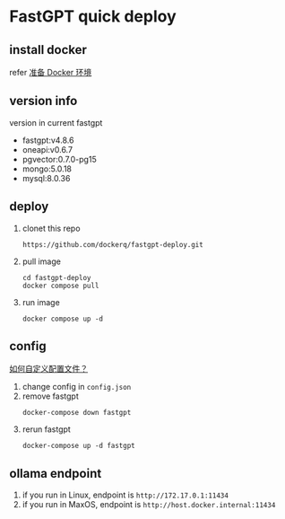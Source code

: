 # FastGPT quick deploy

## install docker
refer [准备 Docker 环境](https://doc.fastgpt.in/docs/development/docker/#2-%e5%87%86%e5%a4%87-docker-%e7%8e%af%e5%a2%83)

## version info
version in current fastgpt
- fastgpt:v4.8.6
- oneapi:v0.6.7
- pgvector:0.7.0-pg15
- mongo:5.0.18
- mysql:8.0.36

## deploy

1. clonet this repo
    ```shell
    https://github.com/dockerq/fastgpt-deploy.git
    ```
2. pull image
    ```shell
    cd fastgpt-deploy
    docker compose pull
    ```
3. run image
    ```shell
    docker compose up -d
    ```

## config
[如何自定义配置文件？](https://doc.fastgpt.in/docs/development/docker/#%e5%a6%82%e4%bd%95%e8%87%aa%e5%ae%9a%e4%b9%89%e9%85%8d%e7%bd%ae%e6%96%87%e4%bb%b6)

1. change config in `config.json`
2. remove fastgpt
    ```shell
    docker-compose down fastgpt
    ```
3. rerun fastgpt
    ```shell
    docker-compose up -d fastgpt
    ```

## ollama endpoint
1. if you run in Linux, endpoint is `http://172.17.0.1:11434`
1. if you run in MaxOS, endpoint is `http://host.docker.internal:11434`